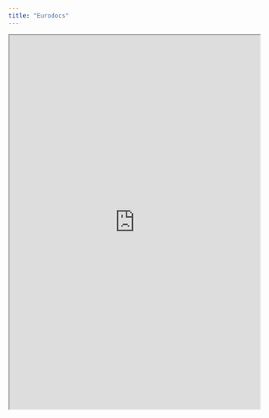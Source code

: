```yaml
---
title: "Eurodocs"
---
```




<iframe height="750" width="100%" src="https://ewelton.github.io/ktest/wiki.html#Eurodocs"></iframe>
